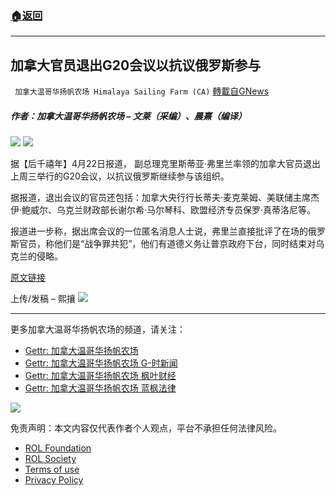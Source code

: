 ###  [:house:返回](README.md)
---


## 加拿大官员退出G20会议以抗议俄罗斯参与
` 加拿大温哥华扬帆农场 Himalaya Sailing Farm (CA)` [轉載自GNews](https://gnews.org/zh-hans/2413575/)

##### 作者：加拿大温哥华扬帆农场 – 文莱（采编）、晨熹（编译）
 ![](https://assets.gnews.org/wp-content/uploads/2022/03/截屏2022-03-22-上午10.53.46-3.png) 
![](https://assets.gnews.org/wp-content/uploads/2022/04/111-20.png)
 
据【后千禧年】4月22日报道， 副总理克里斯蒂亚·弗里兰率领的加拿大官员退出上周三举行的G20会议，以抗议俄罗斯继续参与该组织。
 
据报道，退出会议的官员还包括：加拿大央行行长蒂夫·麦克莱姆、美联储主席杰伊·鲍威尔、乌克兰财政部长谢尔希·马尔琴科、欧盟经济专员保罗·真蒂洛尼等。
 
报道进一步称，据出席会议的一位匿名消息人士说，弗里兰直接批评了在场的俄罗斯官员，称他们是“战争罪共犯”，他们有道德义务让普京政府下台，同时结束对乌克兰的侵略。
 
[原文链接](https://thepostmillennial.com/officials-walk-out-g20-meeting)
 
上传/发稿 – 熙攘
 ![](https://assets.gnews.org/wp-content/uploads/2022/03/截屏2022-03-22-上午10.53.46-3.png) 
* * *
 
更多加拿大温哥华扬帆农场的频道，请关注：
 
- [Gettr: 加拿大温哥华扬帆农场](https://gettr.com/user/torontofarmcn)
- [Gettr: 加拿大温哥华扬帆农场 G-时新闻](https://gettr.com/user/torontofarmnews)
- [Gettr: 加拿大温哥华扬帆农场 枫叶财经](https://gettr.com/user/maplefinance)
- [Gettr: 加拿大温哥华扬帆农场 蓝枫法律](https://gettr.com/user/lanfengfalv)

 ![](https://assets.gnews.org/wp-content/uploads/2021/10/Canada_YF_banner_CN.png) 

免责声明：本文内容仅代表作者个人观点，平台不承担任何法律风险。
  
- [ROL Foundation](https://rolfoundation.org/)
- [ROL Society](https://rolsociety.org/)
- [Terms of use](https://gnews.org/terms-of-use-3/)
- [Privacy Policy](https://gnews.org/privacy-policy/)

